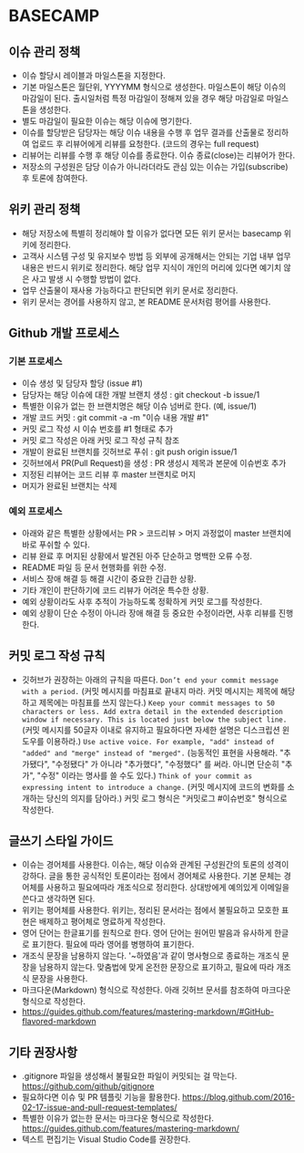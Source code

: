 # BASECAMP
## 이슈 관리 정책
- 이슈 할당시 레이블과 마일스톤을 지정한다.
- 기본 마일스톤은 월단위, YYYYMM 형식으로 생성한다. 마일스톤이 해당 이슈의 마감일이 된다. 출시일처럼 특정 마감일이 정해져 있을 경우 해당 마감일로 마일스톤을 생성한다.
- 별도 마감일이 필요한 이슈는 해당 이슈에 명기한다.
- 이슈를 할당받은 담당자는 해당 이슈 내용을 수행 후 업무 결과를 산출물로 정리하여 업로드 후 리뷰어에게 리뷰를 요청한다. (코드의 경우는 full request)
- 리뷰어는 리뷰를 수행 후 해당 이슈를 종료한다. 이슈 종료(close)는 리뷰어가 한다.
- 저장소의 구성원은 담당 이슈가 아니라더라도 관심 있는 이슈는 가입(subscribe)후 토론에 참여한다.
## 위키 관리 정책
- 해당 저장소에 특별히 정리해야 할 이유가 없다면 모든 위키 문서는 basecamp 위키에 정리한다.
- 고객사 시스템 구성 및 유지보수 방법 등 외부에 공개해서는 안되는 기업 내부 업무 내용은 반드시 위키로 정리한다. 해당 업무 지식이 개인의 머리에 있다면 예기치 않은 사고 발생 시 수행할 방법이 없다.
- 업무 산출물이 재사용 가능하다고 판단되면 위키 문서로 정리한다.
- 위키 문서는 경어를 사용하지 않고, 본 README 문서처럼 평어를 사용한다.
## Github 개발 프로세스
### 기본 프로세스
- 이슈 생성 및 담당자 할당 (issue #1)
- 담당자는 해당 이슈에 대한 개발 브랜치 생성 : git checkout -b issue/1
- 특별한 이유가 없는 한 브랜치명은 해당 이슈 넘버로 한다. (예, issue/1)
- 개발 코드 커밋 : git commit -a -m "이슈 내용 개발 #1"
- 커밋 로그 작성 시 이슈 번호를 #1 형태로 추가
- 커밋 로그 작성은 아래 커밋 로그 작성 규칙 참조
- 개발이 완료된 브랜치를 깃허브로 푸쉬 : git push origin issue/1
- 깃허브에서 PR(Pull Request)을 생성 : PR 생성시 제목과 본문에 이슈번호 추가
- 지정된 리뷰어는 코드 리뷰 후 master 브랜치로 머지
- 머지가 완료된 브랜치는 삭제
### 예외 프로세스
- 아래와 같은 특별한 상황에서는 PR > 코드리뷰 > 머지 과정없이 master 브랜치에 바로 푸쉬할 수 있다.
- 리뷰 완료 후 머지된 상황에서 발견된 아주 단순하고 명백한 오류 수정.
- README 파일 등 문서 현행화를 위한 수정.
- 서비스 장애 해결 등 해결 시간이 중요한 긴급한 상황.
- 기타 개인이 판단하기에 코드 리뷰가 어려운 특수한 상황.
- 예외 상황이라도 사후 추적이 가능하도록 정확하게 커밋 로그를 작성한다.
- 예외 상황이 단순 수정이 아니라 장애 해결 등 중요한 수정이라면, 사후 리뷰를 진행한다.
## 커밋 로그 작성 규칙
- 깃허브가 권장하는 아래의 규칙을 따른다.
`Don’t end your commit message with a period.`
(커밋 메시지를 마침표로 끝내지 마라. 커밋 메시지는 제목에 해당하고 제목에는 마침표를 쓰지 않는다.)
`Keep your commit messages to 50 characters or less. Add extra detail in the extended description window if necessary. This is located just below the subject line.`
(커밋 메시지를 50글자 이내로 유지하고 필요하다면 자세한 설명은 디스크립션 윈도우를 이용하라.)
`Use active voice. For example, "add" instead of "added" and "merge" instead of "merged".`
(능동적인 표현을 사용해라. "추가됐다", "수정됐다" 가 아니라 "추가했다", "수정했다" 를 써라. 아니면 단순히 "추가", "수정" 이라는 명사를 쓸 수도 있다.)
`Think of your commit as expressing intent to introduce a change.`
(커밋 메시지에 코드의 변화를 소개하는 당신의 의지를 담아라.)
커밋 로그 형식은 "커밋로그 #이슈번호" 형식으로 작성한다.
## 글쓰기 스타일 가이드
- 이슈는 경어체를 사용한다. 이슈는, 해당 이슈와 관계된 구성원간의 토론의 성격이 강하다. 글을 통한 공식적인 토론이라는 점에서 경어체로 사용한다. 기본 문체는 경어체를 사용하고 필요에따라 개조식으로 정리한다. 상대방에게 예의있게 이메일을 쓴다고 생각하면 된다.
- 위키는 평어체를 사용한다. 위키는, 정리된 문서라는 점에서 불필요하고 모호한 표현은 배제하고 평어체로 명료하게 작성한다.
- 영어 단어는 한글표기를 원칙으로 한다. 영어 단어는 원어민 발음과 유사하게 한글로 표기한다. 필요에 따라 영어를 병행하여 표기한다.
- 개조식 문장을 남용하지 않는다. '~하였음'과 같이 명사형으로 종료하는 개조식 문장을 남용하지 않는다. 맞춤법에 맞게 온전한 문장으로 표기하고, 필요에 따라 개조식 문장을 사용한다.
- 마크다운(Markdown) 형식으로 작성한다. 아래 깃허브 문서를 참조하여 마크다운 형식으로 작성한다.
- https://guides.github.com/features/mastering-markdown/#GitHub-flavored-markdown
## 기타 권장사항
- .gitignore 파일을 생성해서 불필요한 파일이 커밋되는 걸 막는다. https://github.com/github/gitignore
- 필요하다면 이슈 및 PR 템플릿 기능을 활용한다. https://blog.github.com/2016-02-17-issue-and-pull-request-templates/
- 특별한 이유가 없는한 문서는 마크다운 형식으로 작성한다. https://guides.github.com/features/mastering-markdown/
- 텍스트 편집기는 Visual Studio Code를 권장한다.
